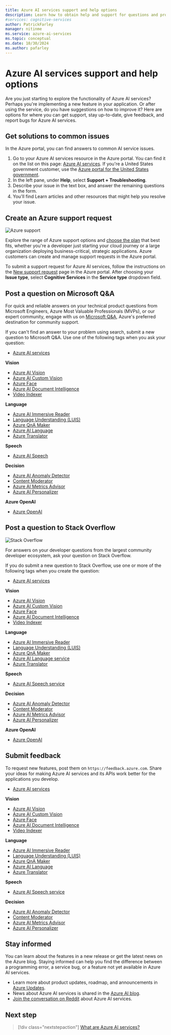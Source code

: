 ```yaml
---
title: Azure AI services support and help options
description: Learn how to obtain help and support for questions and problems when you create applications that integrate with Azure AI services.
#services: cognitive-services
author: PatrickFarley
manager: nitinme
ms.service: azure-ai-services
ms.topic: conceptual
ms.date: 10/30/2024
ms.author: pafarley
---
```


# Azure AI services support and help options

Are you just starting to explore the functionality of Azure AI services? Perhaps you're implementing a new feature in your application. Or after using the service, do you have suggestions on how to improve it? Here are options for where you can get support, stay up-to-date, give feedback, and report bugs for Azure AI services.

## Get solutions to common issues

In the Azure portal, you can find answers to common AI service issues. 

1. Go to your Azure AI services resource in the Azure portal. You can find it on the list on this page: [Azure AI services](https://ms.portal.azure.com/#view/Microsoft_Azure_ProjectOxford/CognitiveServicesHub/~/AllCognitiveServices). If you're a United States government customer, use the [Azure portal for the United States government](https://portal.azure.us).
1. In the left pane, under **Help**, select **Support + Troubleshooting**.
1. Describe your issue in the text box, and answer the remaining questions in the form.
1. You'll find Learn articles and other resources that might help you resolve your issue.


## Create an Azure support request

<div class='icon is-large'>
    <img alt='Azure support' src='/media/logos/logo_azure.svg'>
</div>

Explore the range of Azure support options and [choose the plan](https://azure.microsoft.com/support/plans) that best fits, whether you're a developer just starting your cloud journey or a large organization deploying business-critical, strategic applications. Azure customers can create and manage support requests in the Azure portal.

To submit a support request for Azure AI services, follow the instructions on the [New support request](https://ms.portal.azure.com/#view/Microsoft_Azure_Support/NewSupportRequestV3Blade) page in the Azure portal. After choosing your **Issue type**, select **Cognitive Services** in the **Service type** dropdown field.

## Post a question on Microsoft Q&A

For quick and reliable answers on your technical product questions from Microsoft Engineers, Azure Most Valuable Professionals (MVPs), or our expert community, engage with us on [Microsoft Q&A](/answers/tags/133/azure), Azure's preferred destination for community support.

If you can't find an answer to your problem using search, submit a new question to Microsoft Q&A. Use one of the following tags when you ask your question:

* [Azure AI services](/answers/tags/441/ai-services)

**Vision**

* [Azure AI Vision](/answers/tags/127/azure-computer-vision)
* [Azure AI Custom Vision](/answers/tags/195/azure-custom-vision)
* [Azure Face](/answers/tags/156/azure-face)
* [Azure AI Document Intelligence](/answers/tags/440/document-intelligence)
* [Video Indexer](/answers/tags/101/azure-media-services)

**Language**

* [Azure AI Immersive Reader](/answers/tags/43/azure-immersive-reader)
* [Language Understanding (LUIS)](/answers/tags/441/ai-services)
* [Azure QnA Maker](/answers/tags/441/ai-services)
* [Azure AI Language](/answers/tags/416/language-service)
* [Azure Translator](/answers/tags/132/azure-translator)

**Speech**

* [Azure AI Speech](/answers/tags/55/azure-speech)

**Decision**

* [Azure AI Anomaly Detector](/answers/tags/81/azure-anomaly-detector)
* [Content Moderator](/answers/topics/azure-content-moderator.html)
* [Azure AI Metrics Advisor](/answers/tags/149/azure-metrics-advisor)
* [Azure AI Personalizer](/answers/tags/219/azure-personalizer)

**Azure OpenAI**

* [Azure OpenAI](/answers/tags/387/azure-openai)

## Post a question to Stack Overflow

<div class='icon is-large'>
    <img alt='Stack Overflow' src='/media/logos/logo_stackoverflow.svg'>
</div>

For answers on your developer questions from the largest community developer ecosystem, ask your question on Stack Overflow.

If you do submit a new question to Stack Overflow, use one or more of the following tags when you create the question:

* [Azure AI services](https://stackoverflow.com/questions/tagged/azure-cognitive-services)

**Vision**

* [Azure AI Vision](https://stackoverflow.com/search?q=azure+computer+vision)
* [Azure AI Custom Vision](https://stackoverflow.com/search?q=azure+custom+vision)
* [Azure Face](https://stackoverflow.com/search?q=azure+face)
* [Azure AI Document Intelligence](https://stackoverflow.com/search?q=azure+form+recognizer)
* [Video Indexer](https://stackoverflow.com/search?q=azure+video+indexer)

**Language**

* [Azure AI Immersive Reader](https://stackoverflow.com/search?q=azure+immersive+reader)
* [Language Understanding (LUIS)](https://stackoverflow.com/search?q=azure+luis+language+understanding)
* [Azure QnA Maker](https://stackoverflow.com/search?q=azure+qna+maker)
* [Azure AI Language service](https://stackoverflow.com/search?q=azure+text+analytics)
* [Azure Translator](https://stackoverflow.com/search?q=azure+translator+text)

**Speech**

* [Azure AI Speech service](https://stackoverflow.com/search?q=azure+speech)

**Decision**

* [Azure AI Anomaly Detector](https://stackoverflow.com/search?q=azure+anomaly+detector) 
* [Content Moderator](https://stackoverflow.com/search?q=azure+content+moderator)
* [Azure AI Metrics Advisor](https://stackoverflow.com/search?q=azure+metrics+advisor)
* [Azure AI Personalizer](https://stackoverflow.com/search?q=azure+personalizer)

**Azure OpenAI**

* [Azure OpenAI](https://stackoverflow.com/search?q=azure+openai)

## Submit feedback

To request new features, post them on `https://feedback.azure.com`. Share your ideas for making Azure AI services and its APIs work better for the applications you develop. 

* [Azure AI services](https://feedback.azure.com/d365community/forum/09041fae-0b25-ec11-b6e6-000d3a4f0858)

**Vision**

* [Azure AI Vision](https://feedback.azure.com/d365community/forum/09041fae-0b25-ec11-b6e6-000d3a4f0858?c=7a8853b4-0b25-ec11-b6e6-000d3a4f0858)
* [Azure AI Custom Vision](https://feedback.azure.com/d365community/forum/09041fae-0b25-ec11-b6e6-000d3a4f0858?c=7a8853b4-0b25-ec11-b6e6-000d3a4f0858)
* [Azure Face](https://feedback.azure.com/d365community/forum/09041fae-0b25-ec11-b6e6-000d3a4f0858?c=7a8853b4-0b25-ec11-b6e6-000d3a4f0858)
* [Azure AI Document Intelligence](https://feedback.azure.com/d365community/forum/09041fae-0b25-ec11-b6e6-000d3a4f0858?c=7a8853b4-0b25-ec11-b6e6-000d3a4f0858)
* [Video Indexer](https://feedback.azure.com/d365community/forum/09041fae-0b25-ec11-b6e6-000d3a4f0858?c=6483a3c0-0b25-ec11-b6e6-000d3a4f0858)

**Language**

* [Azure AI Immersive Reader](https://feedback.azure.com/d365community/forum/09041fae-0b25-ec11-b6e6-000d3a4f0858?c=449a6fba-0b25-ec11-b6e6-000d3a4f0858)
* [Language Understanding (LUIS)](https://feedback.azure.com/d365community/forum/09041fae-0b25-ec11-b6e6-000d3a4f0858?c=449a6fba-0b25-ec11-b6e6-000d3a4f0858)
* [Azure QnA Maker](https://feedback.azure.com/d365community/forum/09041fae-0b25-ec11-b6e6-000d3a4f0858?c=449a6fba-0b25-ec11-b6e6-000d3a4f0858)
* [Azure AI Language](https://feedback.azure.com/d365community/forum/09041fae-0b25-ec11-b6e6-000d3a4f0858?c=449a6fba-0b25-ec11-b6e6-000d3a4f0858)
* [Azure Translator](https://feedback.azure.com/d365community/forum/09041fae-0b25-ec11-b6e6-000d3a4f0858?c=449a6fba-0b25-ec11-b6e6-000d3a4f0858)

**Speech**

* [Azure AI Speech service](https://feedback.azure.com/d365community/forum/09041fae-0b25-ec11-b6e6-000d3a4f0858?c=21041fae-0b25-ec11-b6e6-000d3a4f0858)

**Decision**

* [Azure AI Anomaly Detector](https://feedback.azure.com/d365community/forum/09041fae-0b25-ec11-b6e6-000d3a4f0858?c=6c8853b4-0b25-ec11-b6e6-000d3a4f0858) 
* [Content Moderator](https://feedback.azure.com/d365community/forum/09041fae-0b25-ec11-b6e6-000d3a4f0858?c=6c8853b4-0b25-ec11-b6e6-000d3a4f0858)
* [Azure AI Metrics Advisor](https://feedback.azure.com/d365community/search/?q=%22Metrics+Advisor%22)
* [Azure AI Personalizer](https://feedback.azure.com/d365community/forum/09041fae-0b25-ec11-b6e6-000d3a4f0858?c=6c8853b4-0b25-ec11-b6e6-000d3a4f0858)

## Stay informed

You can learn about the features in a new release or get the latest news on the Azure blog. Staying informed can help you find the difference between a programming error, a service bug, or a feature not yet available in Azure AI services.

* Learn more about product updates, roadmap, and announcements in [Azure Updates](https://azure.microsoft.com/updates/?category=ai-machine-learning&query=Azure%20Cognitive%20Services).
* News about Azure AI services is shared in the [Azure AI blog](https://azure.microsoft.com/blog/product/azure-ai/).
* [Join the conversation on Reddit](https://www.reddit.com/r/AZURE/search/?q=Cognitive%20Services&restrict_sr=1) about Azure AI services.

## Next step

> [!div class="nextstepaction"]
> [What are Azure AI services?](./what-are-ai-services.md)
